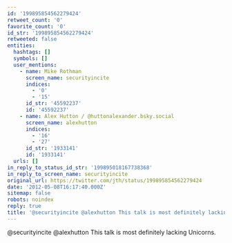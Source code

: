 ```yaml
---
id: '199895854562279424'
retweet_count: '0'
favorite_count: '0'
id_str: '199895854562279424'
retweeted: false
entities:
  hashtags: []
  symbols: []
  user_mentions:
    - name: Mike Rothman
      screen_name: securityincite
      indices:
        - '0'
        - '15'
      id_str: '45592237'
      id: '45592237'
    - name: Alex Hutton / @huttonalexander.bsky.social
      screen_name: alexhutton
      indices:
        - '16'
        - '27'
      id_str: '1933141'
      id: '1933141'
  urls: []
in_reply_to_status_id_str: '199895018167738368'
in_reply_to_screen_name: securityincite
original_url: https://twitter.com/jth/status/199895854562279424
date: '2012-05-08T16:17:40.000Z'
sitemap: false
robots: noindex
reply: true
title: '@securityincite @alexhutton This talk is most definitely lacking Unicorns.'
---
```


@securityincite @alexhutton This talk is most definitely lacking Unicorns.